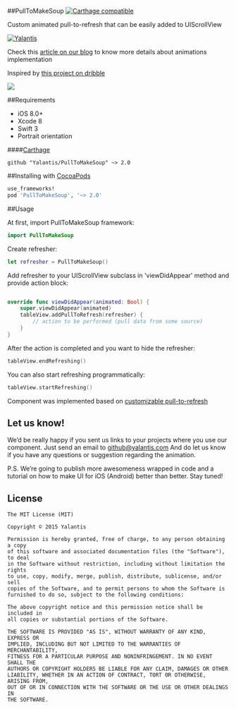 
##PullToMakeSoup [![Carthage compatible](https://img.shields.io/badge/Carthage-compatible-4BC51D.svg?style=flat)](https://github.com/Carthage/Carthage)

Custom animated pull-to-refresh that can be easily added to UIScrollView

[![Yalantis](https://raw.githubusercontent.com/Yalantis/PullToMakeSoup/master/PullToMakeSoupDemo/Resouces/badge_dark.png)](https://yalantis.com/?utm_source=github)

Check this [article on our blog](https://yalantis.com/blog/how-we-built-customizable-pull-to-refresh-pull-to-cook-soup-animation/?utm_source=github) to know more details about animations implementation

Inspired by [this project on dribble](https://dribbble.com/shots/2074667-Recipe-Finder-v-2)

<img src="https://raw.githubusercontent.com/Yalantis/PullToMakeSoup/master/PullToMakeSoupDemo/Resouces/recipe-finder.gif" />

##Requirements
- iOS 8.0+
- Xcode 8
- Swift 3
- Portrait orientation

####[Carthage](https://github.com/Carthage/Carthage)
```
github "Yalantis/PullToMakeSoup" ~> 2.0
```

##Installing with [CocoaPods](https://cocoapods.org)

```ruby
use_frameworks!
pod 'PullToMakeSoup', '~> 2.0'
```

##Usage

At first, import PullToMakeSoup framework:

```swift
import PullToMakeSoup
```

Create refresher:


```swift
let refresher = PullToMakeSoup()
```

Add refresher to your UIScrollView subclass in 'viewDidAppear' method and provide action block:

```swift

override func viewDidAppear(animated: Bool) {
    super.viewDidAppear(animated)
    tableView.addPullToRefresh(refresher) {
        // action to be performed (pull data from some source)
    }
}

```

After the action is completed and you want to hide the refresher:

```swift
tableView.endRefreshing()
```
 
You can also start refreshing programmatically:

```swift
tableView.startRefreshing()
```

Component was implemented based on [customizable pull-to-refresh](https://github.com/Yalantis/PullToRefresh)

## Let us know!

We’d be really happy if you sent us links to your projects where you use our component. Just send an email to github@yalantis.com And do let us know if you have any questions or suggestion regarding the animation. 

P.S. We’re going to publish more awesomeness wrapped in code and a tutorial on how to make UI for iOS (Android) better than better. Stay tuned!


## License

	The MIT License (MIT)

	Copyright © 2015 Yalantis

	Permission is hereby granted, free of charge, to any person obtaining a copy
	of this software and associated documentation files (the "Software"), to deal
	in the Software without restriction, including without limitation the rights
	to use, copy, modify, merge, publish, distribute, sublicense, and/or sell
	copies of the Software, and to permit persons to whom the Software is
	furnished to do so, subject to the following conditions:

	The above copyright notice and this permission notice shall be included in
	all copies or substantial portions of the Software.

	THE SOFTWARE IS PROVIDED "AS IS", WITHOUT WARRANTY OF ANY KIND, EXPRESS OR
	IMPLIED, INCLUDING BUT NOT LIMITED TO THE WARRANTIES OF MERCHANTABILITY,
	FITNESS FOR A PARTICULAR PURPOSE AND NONINFRINGEMENT. IN NO EVENT SHALL THE
	AUTHORS OR COPYRIGHT HOLDERS BE LIABLE FOR ANY CLAIM, DAMAGES OR OTHER
	LIABILITY, WHETHER IN AN ACTION OF CONTRACT, TORT OR OTHERWISE, ARISING FROM,
	OUT OF OR IN CONNECTION WITH THE SOFTWARE OR THE USE OR OTHER DEALINGS IN
	THE SOFTWARE.

